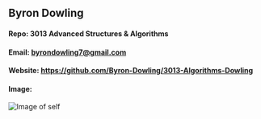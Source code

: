 ## Byron Dowling
#### Repo: 3013 Advanced Structures & Algorithms
#### Email: byrondowling7@gmail.com
#### Website: https://github.com/Byron-Dowling/3013-Algorithms-Dowling
#### Image:
![Image of self](20170326_093506_HDR.jpg)


